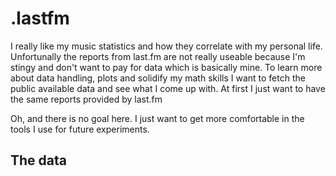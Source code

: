 # .lastfm

I really like my music statistics and how they correlate with my personal life. Unfortunally the reports from last.fm are not really useable because I'm stingy and don't want to pay for data which is basically mine. To learn more about data handling, plots and solidify my math skills I want to fetch the public available data and see what I come up with. At first I just want to have the same reports provided by last.fm

Oh, and there is no goal here. I just want to get more comfortable in the tools I use for future experiments.

## The data

